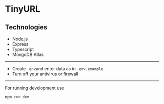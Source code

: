 # TinyURL

## Technologies
- Node.js
- Express
- Typescript
- MongoDB Atlas

<hr/>

- Create `.env`and enter data as in `.env.example`
- Turn off your antivirus or firewall

<hr/>

For running development use

`npm run dev`

